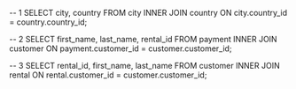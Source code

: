 -- 1
SELECT city, country 
FROM city 
INNER JOIN country 
ON city.country_id = country.country_id; 

-- 2
SELECT first_name, last_name, rental_id 
FROM payment 
INNER JOIN customer ON payment.customer_id = customer.customer_id;


-- 3
SELECT rental_id, first_name, last_name 
FROM customer 
INNER JOIN rental ON rental.customer_id = customer.customer_id;